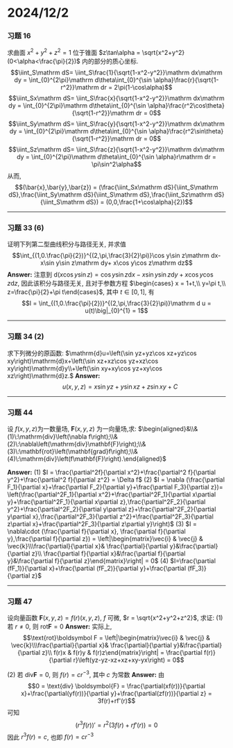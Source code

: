 # 2024/12/2

### 习题 16
求曲面 $x^2+y^2+z^2 = 1$ 位于锥面 $z\tan\alpha = \sqrt{x^2+y^2} (0<\alpha<\frac{\pi}{2})$ 内的部分的质心坐标. 
$$\iint_S\mathrm dS= \iint_S\frac{1}{\sqrt{1-x^2-y^2}}\mathrm dx\mathrm dy = \int_{0}^{2\pi}\mathrm d\theta\int_{0}^{\sin \alpha}\frac{r}{\sqrt{1-r^2}}\mathrm dr = 2\pi(1-\cos\alpha)$$
$$\iint_Sx\mathrm dS= \iint_S\frac{x}{\sqrt{1-x^2-y^2}}\mathrm dx\mathrm dy = \int_{0}^{2\pi}\mathrm d\theta\int_{0}^{\sin \alpha}\frac{r^2\cos\theta}{\sqrt{1-r^2}}\mathrm dr = 0$$
$$\iint_Sy\mathrm dS= \iint_S\frac{y}{\sqrt{1-x^2-y^2}}\mathrm dx\mathrm dy = \int_{0}^{2\pi}\mathrm d\theta\int_{0}^{\sin \alpha}\frac{r^2\sin\theta}{\sqrt{1-r^2}}\mathrm dr = 0$$
$$\iint_Sz\mathrm dS= \iint_S\frac{z}{\sqrt{1-x^2-y^2}}\mathrm dx\mathrm dy = \int_{0}^{2\pi}\mathrm d\theta\int_{0}^{\sin \alpha}r\mathrm dr = \pi\sin^2\alpha$$
从而,
$$(\bar{x},\bar{y},\bar{z}) = (\frac{\iint_Sx\mathrm dS}{\iint_S\mathrm dS},\frac{\iint_Sy\mathrm dS}{\iint_S\mathrm dS},\frac{\iint_Sz\mathrm dS}{\iint_S\mathrm dS}) = (0,0,\frac{1+\cos\alpha}{2})$$
___

### 习题 33 (6)
证明下列第二型曲线积分与路径无关, 并求值
$$\int_{(1,0.\frac{\pi}{2})}^{(2,\pi,\frac{3}{2}\pi)}\cos y\sin z\mathrm dx-x\sin y\sin z\mathrm dy+ x\cos y\cos z\mathrm dz$$
**Answer:**
注意到 $\mathrm d(x\cos y\sin z) = \cos y\sin z\mathrm dx-x\sin y\sin z\mathrm dy+ x\cos y\cos z\mathrm dz$, 因此该积分与路径无关, 且对于参数方程 $\begin{cases} x = 1+t,\\ y=\pi t,\\ z=\frac{\pi}{2}+\pi t\end{cases}$, 其中 $t\in [0,1]$, 有
$$I = \int_{(1,0.\frac{\pi}{2})}^{(2,\pi,\frac{3}{2}\pi)}\mathrm d u  = u(t)\big|_{0}^{1} = 1$$
___
### 习题 34 (2) 
求下列微分的原函数:
$\mathrm{d}u=\left(\sin yz+yz\cos xz+yz\cos xy\right)\mathrm{d}x+\left(\sin xz+xz\cos yz+xz\cos xy\right)\mathrm{d}y\\+\left(\sin xy+xy\cos yz+xy\cos xz\right)\mathrm{d}z.$
**Answer:**
$$\quad u\left(x,y,z\right)=x\sin yz+y\sin xz+z\sin xy+C$$

___
### 习题 44
设 $f\left(x,y,z\right)$为一数量场, $\mathbf{F}\left(x,y,z\right)$ 为一向量场,求:
$\begin{aligned}&\\&(1)\:\mathrm{div}\left(\nabla f\right);\\&(2)\:\nabla\left(\mathrm{div}\mathbf{F}\right);\\&(3)\:\mathbf{rot}\left(\mathbf{grad}f\right);\\&(4)\:\mathrm{div}\left(f\mathbf{F}\right).\end{aligned}$

**Answer:**
(1) $I = \frac{\partial^2f}{\partial x^2}+\frac{\partial^2 f}{\partial y^2}+\frac{\partial^2 f}{\partial z^2} = \Delta f$
(2) $I = \nabla (\frac{\partial F_1}{\partial x}+\frac{\partial F_2}{\partial y}+\frac{\partial F_3}{\partial z})= \left(\frac{\partial^2F_1}{\partial x^2}+\frac{\partial^2F_1}{\partial x\partial y}+\frac{\partial^2F_1}{\partial x\partial z},\frac{\partial^2F_2}{\partial y^2}+\frac{\partial^2F_2}{\partial y\partial z}+\frac{\partial^2F_2}{\partial y\partial x},\frac{\partial^2F_3}{\partial z^2}+\frac{\partial^2F_3}{\partial z\partial x}+\frac{\partial^2F_3}{\partial z\partial y}\right)$
(3) $I = \nabla\cdot (\frac{\partial f}{\partial x}, \frac{\partial f}{\partial y},\frac{\partial f}{\partial z}) = \left|\begin{matrix}\vec{i} & \vec{j} & \vec{k}\\\frac{\partial}{\partial x}& \frac{\partial}{\partial y}&\frac{\partial}{\partial z}\\ \frac{\partial f}{\partial x}&\frac{\partial f}{\partial y}&\frac{\partial f}{\partial z}\end{matrix}\right| = 0$
(4) $I=\frac{\partial (fF_1)}{\partial x}+\frac{\partial (fF_2)}{\partial y}+\frac{\partial (fF_3)}{\partial z}$
___
### 习题 47
设向量函数 $\boldsymbol F(x,y,z) = f(r)(x,y,z)$, $f$ 可微, $r = \sqrt{x^2+y^2+z^2}$, 求证:
(1) 若 $r\neq 0$, 则 $\text{rot}\boldsymbol F = 0$
**Answer:**
实际上, 
$$\text{rot}\boldsymbol F = \left|\begin{matrix}\vec{i} & \vec{j} & \vec{k}\\\frac{\partial}{\partial x}& \frac{\partial}{\partial y}&\frac{\partial}{\partial z}\\ f(r)x & f(r)y & f(r)z\end{matrix}\right| = \frac{\partial f(r)}{\partial r}\left(yz-yz-xz+xz+xy-yx\right) = 0$$

(2) 若 $\text{div} \boldsymbol{F} = 0$, 则 $f(r) = cr^{-3}$, 其中 $c$ 为常数
**Answer:**
由 
$$0 = \text{div} \boldsymbol{F} = \frac{\partial(xf(r))}{\partial x}+\frac{\partial(yf(r))}{\partial y}+\frac{\partial(zf(r))}{\partial z} = 3f(r)+rf'(r)$$ 
可知
$$(r^3f(r))' = r^2(3f(r)+rf'(r)) = 0$$
因此 $r^3f(r)  = c$, 也即 $f(r) = cr^{-3}$
